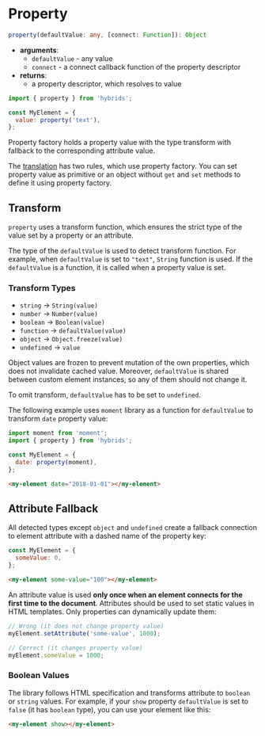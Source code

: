 # Property

```typescript
property(defaultValue: any, [connect: Function]): Object
```

* **arguments**:
  * `defaultValue` - any value
  * `connect` - a connect callback function of the property descriptor
* **returns**:
  * a property descriptor, which resolves to value

```javascript
import { property } from 'hybrids';

const MyElement = {
  value: property('text'),
};
```

Property factory holds a property value with the type transform with fallback to the corresponding attribute value.

The [translation](../core-concepts/translation.md) has two rules, which use property factory. You can set property value as primitive or an object without `get` and `set` methods to define it using property factory.

## Transform

`property` uses a transform function, which ensures the strict type of the value set by a property or an attribute. 

The type of the `defaultValue` is used to detect transform function. For example, when `defaultValue` is set to `"text"`, `String` function is used. If the `defaultValue` is a function, it is called when a property value is set.

### Transform Types

* `string` -> `String(value)`
* `number` -> `Number(value)`
* `boolean` -> `Boolean(value)`
* `function` -> `defaultValue(value)`
* `object` -> `Object.freeze(value)`
* `undefined` -> `value`

Object values are frozen to prevent mutation of the own properties, which does not invalidate cached value. Moreover, `defaultValue` is shared between custom element instances, so any of them should not change it.

To omit transform, `defaultValue` has to be set to `undefined`.

The following example uses `moment` library as a function for `defaultValue` to transform `date` property value:

```javascript
import moment from 'moment';
import { property } from 'hybrids';

const MyElement = {
  date: property(moment),
};
```

```html
<my-element date="2018-01-01"></my-element>
```

## Attribute Fallback

All detected types except `object` and `undefined` create a fallback connection to element attribute with a dashed name of the property key:

```javascript
const MyElement = {
  someValue: 0,
};
```

```html
<my-element some-value="100"></my-element>
```

An attribute value is used **only once when an element connects for the first time to the document**. Attributes should be used to set static values in HTML templates. Only properties can dynamically update them:

```javascript
// Wrong (it does not change property value)
myElement.setAttribute('some-value', 1000);

// Correct (it changes property value)
myElement.someValue = 1000;
```

### Boolean Values

The library follows HTML specification and transforms attribute to `boolean` or `string` values. For example, if your `show` property `defaultValue` is set to `false` (it has `boolean` type), you can use your element like this:

```html
<my-element show></my-element>
```